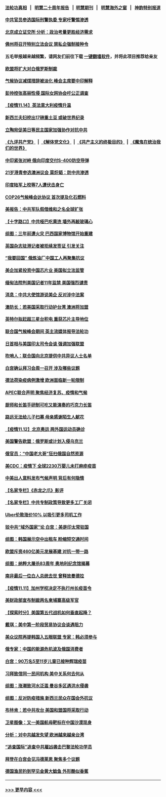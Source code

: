 #### [法轮功真相](https://github.com/gfw-breaker/truth/blob/master/README.md?t=0) &nbsp;&nbsp;|&nbsp;&nbsp; [明慧二十周年报告](https://github.com/gfw-breaker/mh-reports/blob/master/README.md?t=0) &nbsp;&nbsp;|&nbsp;&nbsp;[明慧期刊](https://github.com/gfw-breaker/mh-qikan) &nbsp;&nbsp;|&nbsp;&nbsp; [明慧海外之窗](https://github.com/gfw-breaker/mh-news/blob/master/README.md?t=0) &nbsp;&nbsp;|&nbsp;&nbsp; [神韵特别报道](https://github.com/gfw-breaker/mh-news/blob/master/shenyun.md?t=0)
#### [中共官员参选国际刑警执委 专家吁警惕渗透](../pages/nsc418/n13376656.md?t=11151950) 
#### [北京成立证交所 分析：政治考量更胜经济需求](../pages/nsc418/n13376499.md?t=11151950) 
#### [佛州将召开特别立法会议 禁私企强制接种令](../pages/nsc418/n13376029.md?t=11151950) 
#### 五毛举报越来越频繁，请网友们前往下载 [一键翻墙软件](https://github.com/gfw-breaker/ssr-accounts)，并将此项目推荐给亲友
#### [欧盟将扩大对白俄罗斯制裁](../pages/nsc418/n13375637.md?t=11151950) 
#### [气候协议减煤措辞被淡化 峰会主席要中印解释](../pages/nsc418/n13375624.md?t=11151950) 
#### [彭帅控张高丽性侵 国际女网协会吁公正调查](../pages/nsc418/n13375614.md?t=11151950) 
#### [【疫情11.14】英法意大利疫情升温](../pages/nsc418/n13375527.md?t=11151950) 
#### [新西兰夫妇挖出17磅重土豆 或破世界纪录](../pages/nsc418/n13375303.md?t=11151950) 
#### [立陶宛促美日等民主国家加强协作对抗中共](../pages/nsc418/n13375437.md?t=11151950) 
#### [《九评共产党》](https://github.com/begood0513/9ping.md/blob/master/README.md) &nbsp;|&nbsp; [《解体党文化》](../../../../jtdwh.md/blob/master/README.md)  &nbsp;|&nbsp; [《共产主义的终极目的》](../../../../gczydzjmd.md/blob/master/README.md) &nbsp;|&nbsp; [《魔鬼在统治我们的世界》](../../../../mgztzwmdsj.md/blob/master/README.md) 
#### [中印紧张对峙 俄向印度交付S-400防空导弹](../pages/nsc418/n13374609.md?t=11151950) 
#### [21岁港青参选澳洲议会 莫炽韬：防中共渗透](../pages/nsc418/n13374440.md?t=11151950) 
#### [印度陆军上校等7人遭伏击身亡](../pages/nsc418/n13374348.md?t=11151950) 
#### [COP26气候峰会达协议 首次提及化石燃料](../pages/nsc418/n13374280.md?t=11151950) 
#### [美报告：中共军队假借维和之名全球扩张](../pages/nsc418/n13372564.md?t=11151950) 
#### [【十字路口】中共哑巴吃黄连 墙外再敲玻璃心](../pages/nsc418/n13373695.md?t=11151950) 
#### [组图：三年前遭火灾 巴西国家博物馆开始重建](../pages/nsc418/n13373524.md?t=11151950) 
#### [英国杂志驻港记者被拒续发签证 引发关注](../pages/nsc418/n13373363.md?t=11151950) 
#### [“我要回国” 俄炼油厂中国工人再聚集抗议](../pages/nsc418/n13372910.md?t=11151950) 
#### [美企加紧投资中国芯片业 美国拟立法监管](../pages/nsc418/n13373153.md?t=11151950) 
#### [缅甸法院判美国记者11年监禁 美国强烈谴责](../pages/nsc418/n13373117.md?t=11151950) 
#### [消息：中共大使馆游说美企 反对涉中法案](../pages/nsc418/n13373024.md?t=11151950) 
#### [澳防长：若美国采取行动护台湾 澳洲将加盟](../pages/nsc418/n13372923.md?t=11151950) 
#### [英特尔拟赶超三星台积电 重获芯片主导地位](../pages/nsc418/n13372554.md?t=11151950) 
#### [联合国气候峰会期间 英主流媒体报导法轮功](../pages/nsc418/n13371952.md?t=11151950) 
#### [日首相与美国印太司令会谈 强调加强联盟](../pages/nsc418/n13372648.md?t=11151950) 
#### [吹哨人：联合国向北京提供中共异议人士名单](../pages/nsc418/n13372452.md?t=11151950) 
#### [白宫确认拜习会周一召开 涉及哪些议题](../pages/nsc418/n13372441.md?t=11151950) 
#### [德法荷染疫病例激增 欧洲面临新一轮限制](../pages/nsc418/n13372187.md?t=11151950) 
#### [APEC联合声明 聚焦经济复苏、疫情和气候](../pages/nsc418/n13372356.md?t=11151950) 
#### [厨师和长笛手研制可吃又能演奏的巧克力长笛](../pages/nsc418/n13370985.md?t=11151950) 
#### [路远无法给儿子扫墓 母亲感谢陌生人献花](../pages/nsc418/n13370883.md?t=11151950) 
#### [【疫情11.12】北京奥运 两外国运动员确诊](../pages/nsc418/n13371604.md?t=11151950) 
#### [美国警告欧盟：俄罗斯或计划入侵乌克兰](../pages/nsc418/n13371303.md?t=11151950) 
#### [俄官员：“中国老大哥”狂扫俄国自然资源](../pages/nsc418/n13370830.md?t=11151950) 
#### [美CDC：疫情下 全球2230万婴儿未打麻疹疫苗](../pages/nsc418/n13370940.md?t=11151950) 
#### [中美出人意料发布气候声明 背后有何隐情](../pages/nsc418/n13370339.md?t=11151950) 
#### [【名家专栏】《赤龙之爪》影评](../pages/nsc418/n13369685.md?t=11151950) 
#### [【名家专栏】中共专制政策导致更多工厂关闭](../pages/nsc418/n13369707.md?t=11151950) 
#### [Uber伦敦涨价10% 以吸引更多司机工作](../pages/nsc418/n13370111.md?t=11151950) 
#### [驳中共“域外国家”论 白宫：美是印太常驻国](../pages/nsc418/n13370330.md?t=11151950) 
#### [组图：韩国展示空中出租车 盼缩短交通时间](../pages/nsc418/n13369570.md?t=11151950) 
#### [欧盟斥资460亿美元发展基建 对抗一带一路](../pages/nsc418/n13370048.md?t=11151950) 
#### [组图：纳粹大屠杀83周年 奥地利纪念馆揭幕](../pages/nsc418/n13369334.md?t=11151950) 
#### [南非最后一位白人总统去世 曾释放曼德拉](../pages/nsc418/n13369652.md?t=11151950) 
#### [【疫情11.11】加州学校决定不执行州长疫苗令](../pages/nsc418/n13369324.md?t=11151950) 
#### [美财政部宣布制裁两名柬埔寨高级军官](../pages/nsc418/n13369336.md?t=11151950) 
#### [【探索时分】美国第五代战机如何垂直起降？](../pages/nsc418/n13368171.md?t=11151950) 
#### [戴琪：美中第一阶段贸易协议会谈遇阻力](../pages/nsc418/n13368806.md?t=11151950) 
#### [美众议院再提韩国入五眼联盟 专家：韩必须参与](../pages/nsc418/n13368509.md?t=11151950) 
#### [俄专家：中国的能源危机波及俄国消费者](../pages/nsc418/n13368349.md?t=11151950) 
#### [白宫：90万名5至11岁儿童已接种辉瑞疫苗](../pages/nsc418/n13368554.md?t=11151950) 
#### [习拜致信同一民间机构 美中关系何去何从](../pages/nsc418/n13368086.md?t=11151950) 
#### [组图：涨潮致河水泛滥 曼谷多区遇洪水侵袭](../pages/nsc418/n13367260.md?t=11151950) 
#### [组图：反对防疫措施 新西兰民众在国会外抗议](../pages/nsc418/n13366981.md?t=11151950) 
#### [布林肯：若中共攻台 美国和盟国将采取行动](../pages/nsc418/n13367972.md?t=11151950) 
#### [卫星图像：又一美国航母靶标在中国沙漠现身](../pages/nsc418/n13367651.md?t=11151950) 
#### [分析：对中共越发失望 欧洲越来越亲台湾](../pages/nsc418/n13367820.md?t=11151950) 
#### [“追查国际”追查中共雇凶袭击巴黎法轮功学员](../pages/nsc418/n13367855.md?t=11151950) 
#### [拜登在白宫会见冯德莱恩 聚焦多个议题](../pages/nsc418/n13367846.md?t=11151950) 
#### [德国渔民钓到罕见金黄大鲶鱼 外形酷似香蕉](../pages/nsc418/n13366706.md?t=11151950) 

----
#### [ >>> 更早内容 <<< ](../indexes/nsc418-earlier.md)
